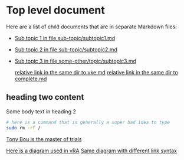 # Top level document

Here are a list of child documents that are in separate Markdown files:

* [Sub topic 1 in file sub-topic/subtopic1.md](sub-topic/subtopic1.md)
* [Sub topic 2 in file sub-topic/subtopic2.md](sub-topic/subtopic2.md)
* [Sub topic 3 in file some-other/topic/subtopic3.md](some-other/topic/subtopic3.markdown)


  [relative link in the same dir to vke.md](vke.md)
  [relative link in the same dir to complete.md](complete.md)

## heading two content
Some body text in heading 2

```bash
# here is a command that is generally a super bad idea to type
sudo rm -rf /
```

[Tony Bou is the master of trials]( ./sub-topic/tony-bou.jpeg )

[Here is a diagram used in vRA]( images/dir1/ReservationService.png )
[Same diagram with different link syntax](./images/dir1/ReservationService.png)

